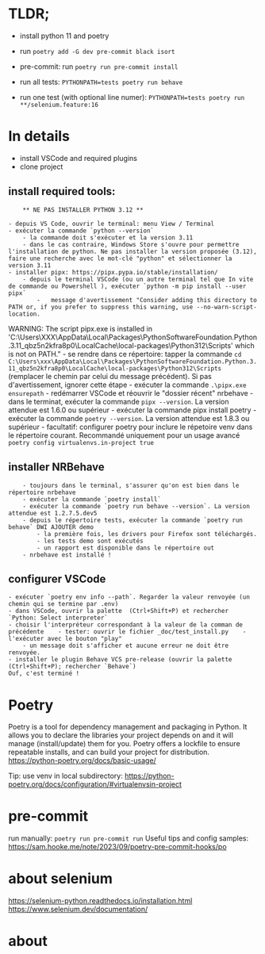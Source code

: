 # TLDR;
- install python 11 and poetry
- run `poetry add -G dev pre-commit black isort`
- pre-commit: run `poetry run pre-commit install`

- run all tests: `PYTHONPATH=tests poetry run behave`
- run one test (with optional line numer): `PYTHONPATH=tests poetry run **/selenium.feature:16`
# In details
- install VSCode and required plugins
- clone project

## install required tools:

        ** NE PAS INSTALLER PYTHON 3.12 **

    - depuis VS Code, ouvrir le terminal: menu View / Terminal
    - exécuter la commande `python --version`
        - la commande doit s'exécuter et la version 3.11
        - dans le cas contraire, Windows Store s'ouvre pour permettre l'installation de python. Ne pas installer la version proposée (3.12), faire une recherche avec le mot-clé "python" et sélectionner la version 3.11
    - installer pipx: https://pipx.pypa.io/stable/installation/
        - depuis le terminal VSCode (ou un autre terminal tel que In vite de commande ou Powershell ), exécuter `python -m pip install --user pipx`
            -   message d'avertissement "Consider adding this directory to PATH or, if you prefer to suppress this warning, use --no-warn-script-location.
  WARNING: The script pipx.exe is installed in 'C:\Users\XXX\AppData\Local\Packages\PythonSoftwareFoundation.Python.3.11_qbz5n2kfra8p0\LocalCache\local-packages\Python312\Scripts' which is not on PATH."
        - se rendre dans ce répertoire: tapper la commande `cd C:\Users\xxx\AppData\Local\Packages\PythonSoftwareFoundation.Python.3.11_qbz5n2kfra8p0\LocalCache\local-packages\Python312\Scripts` (remplacer le chemin par celui du message précédent). Si pas d'avertissement, ignorer cette étape
        - exécuter la commande `.\pipx.exe ensurepath`
        - redémarrer VSCode et réouvrir le "dossier récent" nrbehave
        - dans le terminat, exécuter la commande `pipx --version`. La version attendue est 1.6.0 ou supérieur
        - exécuter la commande pipx install poetry
        - exécuter la commande `poetry --version`. La version attendue est 1.8.3 ou supérieur
        - facultatif: configurer poetry pour inclure le répetoire venv dans le répertoire courant. Recommandé uniquement pour un usage avancé
        `poetry config virtualenvs.in-project true`



## installer NRBehave
        - toujours dans le terminal, s'assurer qu'on est bien dans le répertoire nrbehave
        - exécuter la commande `poetry install`
        - exécuter la commande `poetry run behave --version`. La version attendue est 1.2.7.5.dev5
        - depuis le répertoire tests, exécuter la commande `poetry run behave` DWI AJOUTER demo
            - la première fois, les drivers pour Firefox sont téléchargés.
            - les tests demo sont exécutés
            - un rapport est disponible dans le répertoire out
        - nrbehave est installé !

## configurer VSCode
    - exécuter `poetry env info --path`. Regarder la valeur renvoyée (un chemin qui se termine par .env)
    - dans VSCode, ouvrir la palette  (Ctrl+Shift+P) et rechercher `Python: Select interpreter`
    - choisir l'interpréteur correspondant à la valeur de la comman de précédente    - tester: ouvrir le fichier _doc/test_install.py    - l'exécuter avec le bouton "play"
        - un message doit s'afficher et aucune erreur ne doit être renvoyée.
    - installer le plugin Behave VCS pre-release (ouvrir la palette  (Ctrl+Shift+P); rechercher `Behave`)
    Ouf, c'est terminé !

# Poetry

Poetry is a tool for dependency management and packaging in Python. It allows you to declare the libraries your project
depends on and it will manage (install/update) them for you. Poetry offers a lockfile to ensure repeatable installs, and
can build your project for distribution.
https://python-poetry.org/docs/basic-usage/

Tip: use venv in local subdirectory: https://python-poetry.org/docs/configuration/#virtualenvsin-project

# pre-commit
run manually: `poetry run pre-commit run`
Useful tips and config samples: https://sam.hooke.me/note/2023/09/poetry-pre-commit-hooks/po

# about selenium
https://selenium-python.readthedocs.io/installation.html
https://www.selenium.dev/documentation/
# about
